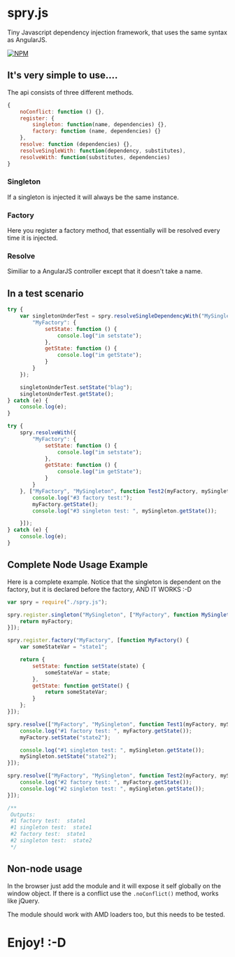 # spry.js
Tiny Javascript dependency injection framework, that uses the same syntax as AngularJS.

[![NPM](https://nodei.co/npm/spry.js.png?downloads=true&downloadRank=true&stars=true)](https://nodei.co/npm/spry.js.png?downloads=true&downloadRank=true&stars=true)

## It's very simple to use....
The api consists of three different methods.

```javascript
{
    noConflict: function () {},
    register: {
        singleton: function(name, dependencies) {},
        factory: function (name, dependencies) {}
    },
    resolve: function (dependencies) {},
    resolveSingleWith: function(dependency, substitutes),
    resolveWith: function(substitutes, dependencies)
}
```

### Singleton
If a singleton is injected it will always be the same instance.

### Factory
Here you register a factory method, that essentially will be resolved every time it is injected.

### Resolve
Similiar to a AngularJS controller except that it doesn't take a name.

## In a test scenario
```javascript
try {
    var singletonUnderTest = spry.resolveSingleDependencyWith("MySingleton", {
        "MyFactory": {
            setState: function () {
                console.log("im setstate");
            },
            getState: function () {
                console.log("im getState");
            }
        }
    });

    singletonUnderTest.setState("blag");
    singletonUnderTest.getState();
} catch (e) {
    console.log(e);
}

try {
    spry.resolveWith({
        "MyFactory": {
            setState: function () {
                console.log("im setstate");
            },
            getState: function () {
                console.log("im getState");
            }
        }
    }, ["MyFactory", "MySingleton", function Test2(myFactory, mySingleton) {
        console.log("#3 factory test:");
        myFactory.getState();
        console.log("#3 singleton test: ", mySingleton.getState());

    }]);
} catch (e) {
    console.log(e);
}
```

## Complete Node Usage Example
Here is a complete example. Notice that the singleton is dependent on the factory, but it is declared before the factory, AND IT WORKS :-D

```javascript
var spry = require("./spry.js");

spry.register.singleton("MySingleton", ["MyFactory", function MySingleton(myFactory) {
    return myFactory;
}]);

spry.register.factory("MyFactory", [function MyFactory() {
    var someStateVar = "state1";

    return {
        setState: function setState(state) {
            someStateVar = state;
        },
        getState: function getState() {
            return someStateVar;
        }
    };
}]);

spry.resolve(["MyFactory", "MySingleton", function Test1(myFactory, mySingleton) {
    console.log("#1 factory test: ", myFactory.getState());
    myFactory.setState("state2");

    console.log("#1 singleton test: ", mySingleton.getState());
    mySingleton.setState("state2");
}]);

spry.resolve(["MyFactory", "MySingleton", function Test2(myFactory, mySingleton) {
    console.log("#2 factory test: ", myFactory.getState());
    console.log("#2 singleton test: ", mySingleton.getState());
}]);

/**
 Outputs:
 #1 factory test:  state1
 #1 singleton test:  state1
 #2 factory test:  state1
 #2 singleton test:  state2
 */
```

## Non-node usage
In the browser just add the module and it will expose it self globally on the window object. If there is a conflict use the `.noConflict()` method, works like jQuery.

The module should work with AMD loaders too, but this needs to be tested.

# Enjoy! :-D
